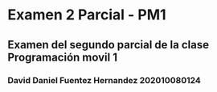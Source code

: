 # Examen 2 Parcial - PM1
## Examen del segundo parcial de la clase Programación movil 1

### David Daniel Fuentez Hernandez 202010080124
